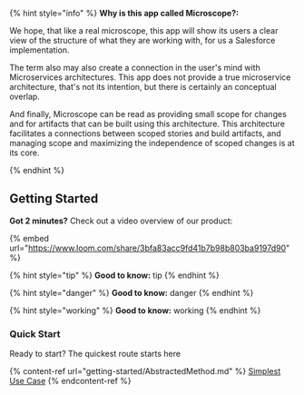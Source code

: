 
{% hint style="info" %}
**Why is this app called Microscope?:** 

We hope, that like a real microscope, this app will show its users a clear view of the structure of what they are working with, for us a Salesforce implementation. 

The term also may also create a connection in the user's mind with Microservices architectures. This app does not provide a true microservice architecture, that's not its intention, but there is certainly an conceptual overlap.

And finally, Microscope can be read as providing small scope for changes and for artifacts that can be built using this architecture. This architecture facilitates a connections between scoped stories and build artifacts, and managing scope and maximizing the independence of scoped changes is at its core.

{% endhint %}


## Getting Started

**Got 2 minutes?** Check out a video overview of our product:

{% embed url="https://www.loom.com/share/3bfa83acc9fd41b7b98b803ba9197d90" %}

{% hint style="tip" %}
**Good to know:** tip
{% endhint %}

{% hint style="danger" %}
**Good to know:** danger
{% endhint %}

{% hint style="working" %}
**Good to know:** working
{% endhint %}

### Quick Start

Ready to start? The quickest route starts here 

{% content-ref url="getting-started/AbstractedMethod.md" %}
[Simplest Use Case](getting-started/AbstractedMethod.md)
{% endcontent-ref %}
